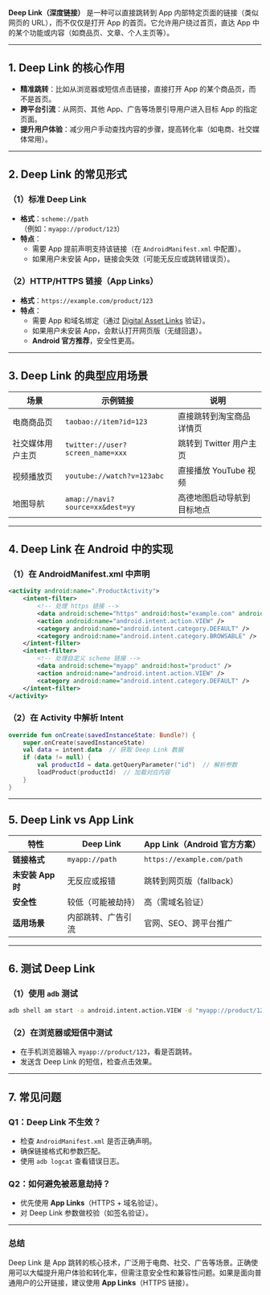 **Deep Link（深度链接）** 是一种可以直接跳转到 App 内部特定页面的链接（类似网页的 URL），而不仅仅是打开 App 的首页。它允许用户绕过首页，直达 App 中的某个功能或内容（如商品页、文章、个人主页等）。  

---

## **1. Deep Link 的核心作用**
- **精准跳转**：比如从浏览器或短信点击链接，直接打开 App 的某个商品页，而不是首页。
- **跨平台引流**：从网页、其他 App、广告等场景引导用户进入目标 App 的指定页面。
- **提升用户体验**：减少用户手动查找内容的步骤，提高转化率（如电商、社交媒体常用）。

---

## **2. Deep Link 的常见形式**
### **（1）标准 Deep Link**
- **格式**：`scheme://path`  
  （例如：`myapp://product/123`）
- **特点**：  
  - 需要 App 提前声明支持该链接（在 `AndroidManifest.xml` 中配置）。  
  - 如果用户未安装 App，链接会失效（可能无反应或跳转错误页）。

### **（2）HTTP/HTTPS 链接（App Links）**
- **格式**：`https://example.com/product/123`  
- **特点**：  
  - 需要 App 和域名绑定（通过 [Digital Asset Links](https://developers.google.com/digital-asset-links) 验证）。  
  - 如果用户未安装 App，会默认打开网页版（无缝回退）。  
  - **Android 官方推荐**，安全性更高。

---

## **3. Deep Link 的典型应用场景**
| 场景                | 示例链接                          | 说明                          |
|---------------------|----------------------------------|-----------------------------|
| 电商商品页          | `taobao://item?id=123`          | 直接跳转到淘宝商品详情页       |
| 社交媒体用户主页    | `twitter://user?screen_name=xxx`| 跳转到 Twitter 用户主页       |
| 视频播放页          | `youtube://watch?v=123abc`      | 直接播放 YouTube 视频         |
| 地图导航            | `amap://navi?source=xx&dest=yy` | 高德地图启动导航到目标地点     |

---

## **4. Deep Link 在 Android 中的实现**
### **（1）在 AndroidManifest.xml 中声明**
```xml
<activity android:name=".ProductActivity">
    <intent-filter>
        <!-- 处理 https 链接 -->
        <data android:scheme="https" android:host="example.com" android:pathPrefix="/product"/>
        <action android:name="android.intent.action.VIEW" />
        <category android:name="android.intent.category.DEFAULT" />
        <category android:name="android.intent.category.BROWSABLE" />
    </intent-filter>
    <intent-filter>
        <!-- 处理自定义 scheme 链接 -->
        <data android:scheme="myapp" android:host="product" />
        <action android:name="android.intent.action.VIEW" />
        <category android:name="android.intent.category.DEFAULT" />
    </intent-filter>
</activity>
```
### **（2）在 Activity 中解析 Intent**
```kotlin
override fun onCreate(savedInstanceState: Bundle?) {
    super.onCreate(savedInstanceState)
    val data = intent.data  // 获取 Deep Link 数据
    if (data != null) {
        val productId = data.getQueryParameter("id")  // 解析参数
        loadProduct(productId)  // 加载对应内容
    }
}
```

---

## **5. Deep Link vs App Link**
| 特性                | Deep Link                     | App Link（Android 官方方案）       |
|---------------------|-------------------------------|----------------------------------|
| **链接格式**         | `myapp://path`                | `https://example.com/path`       |
| **未安装 App 时**    | 无反应或报错                  | 跳转到网页版（fallback）          |
| **安全性**           | 较低（可能被劫持）            | 高（需域名验证）                  |
| **适用场景**         | 内部跳转、广告引流            | 官网、SEO、跨平台推广             |

---

## **6. 测试 Deep Link**
### **（1）使用 `adb` 测试**
```bash
adb shell am start -a android.intent.action.VIEW -d "myapp://product/123"
```
### **（2）在浏览器或短信中测试**
- 在手机浏览器输入 `myapp://product/123`，看是否跳转。
- 发送含 Deep Link 的短信，检查点击效果。

---

## **7. 常见问题**
### **Q1：Deep Link 不生效？**
- 检查 `AndroidManifest.xml` 是否正确声明。
- 确保链接格式和参数匹配。
- 使用 `adb logcat` 查看错误日志。

### **Q2：如何避免被恶意劫持？**
- 优先使用 **App Links**（HTTPS + 域名验证）。
- 对 Deep Link 参数做校验（如签名验证）。

---

### **总结**
Deep Link 是 App 跳转的核心技术，广泛用于电商、社交、广告等场景。正确使用可以大幅提升用户体验和转化率，但需注意安全性和兼容性问题。如果是面向普通用户的公开链接，建议使用 **App Links**（HTTPS 链接）。
